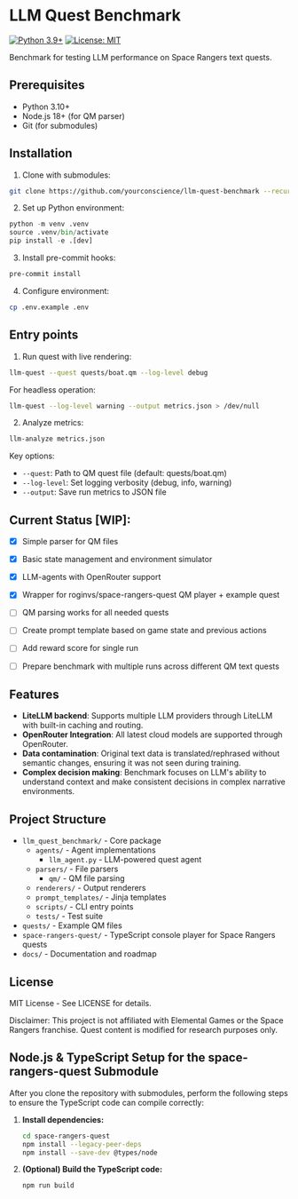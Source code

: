 # LLM Quest Benchmark
[![Python 3.9+](https://img.shields.io/badge/python-3.9+-blue.svg)](https://www.python.org/downloads/)
[![License: MIT](https://img.shields.io/badge/License-MIT-yellow.svg)](https://opensource.org/licenses/MIT)

Benchmark for testing LLM performance on Space Rangers text quests.

## Prerequisites

- Python 3.10+
- Node.js 18+ (for QM parser)
- Git (for submodules)

## Installation

1. Clone with submodules:
```bash
git clone https://github.com/yourconscience/llm-quest-benchmark --recurse-submodules
```

2. Set up Python environment:
```bash:setup.py
python -m venv .venv
source .venv/bin/activate
pip install -e .[dev]
```

3. Install pre-commit hooks:
```bash
pre-commit install
```

4. Configure environment:
```bash
cp .env.example .env
```

## Entry points

1. Run quest with live rendering:

```bash
llm-quest --quest quests/boat.qm --log-level debug
```
For headless operation:
```bash
llm-quest --log-level warning --output metrics.json > /dev/null
```

2. Analyze metrics:
```bash
llm-analyze metrics.json
```

Key options:
- `--quest`: Path to QM quest file (default: quests/boat.qm)
- `--log-level`: Set logging verbosity (debug, info, warning)
- `--output`: Save run metrics to JSON file


## Current Status [WIP]:
- [x] Simple parser for QM files
- [x] Basic state management and environment simulator
- [x] LLM-agents with OpenRouter support
- [x] Wrapper for roginvs/space-rangers-quest QM player + example quest
- [ ] QM parsing works for all needed quests
- [ ] Create prompt template based on game state and previous actions
- [ ] Add reward score for single run
- [ ] Prepare benchmark with multiple runs across different QM text quests


## Features
- **LiteLLM backend**: Supports multiple LLM providers through LiteLLM with built-in caching and routing.
- **OpenRouter Integration**: All latest cloud models are supported through OpenRouter.
- **Data contamination**: Original text data is translated/rephrased without semantic changes, ensuring it was not seen during training.
- **Complex decision making**: Benchmark focuses on LLM's ability to understand context and make consistent decisions in complex narrative environments.


## Project Structure

- `llm_quest_benchmark/` - Core package
  - `agents/` - Agent implementations
    - `llm_agent.py` - LLM-powered quest agent
  - `parsers/` - File parsers
    - `qm/` - QM file parsing
  - `renderers/` - Output renderers
  - `prompt_templates/` - Jinja templates
  - `scripts/` - CLI entry points
  - `tests/` - Test suite
- `quests/` - Example QM files
- `space-rangers-quest/` - TypeScript console player for Space Rangers quests
- `docs/` - Documentation and roadmap


## License
MIT License - See LICENSE for details.

Disclaimer: This project is not affiliated with Elemental Games or the Space Rangers franchise. Quest content is modified for research purposes only.


## Node.js & TypeScript Setup for the space-rangers-quest Submodule

After you clone the repository with submodules, perform the following steps to ensure the TypeScript code can compile correctly:

1. **Install dependencies:**
   ```bash
   cd space-rangers-quest
   npm install --legacy-peer-deps
   npm install --save-dev @types/node
   ```

2. **(Optional) Build the TypeScript code:**
   ```bash
   npm run build
   ```